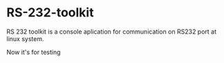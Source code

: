 # RS-232-toolkit

RS 232 toolkit is a console aplication for communication on RS232 port
at linux system.

Now it's for testing
